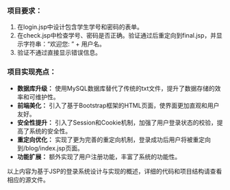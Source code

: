 <h3>项目要求：</h3>
                <ol>
                    <li>在login.jsp中设计包含学生学号和密码的表单。</li>
                    <li>在check.jsp中检查学号、密码是否正确。验证通过后重定向到final.jsp，并显示字符串：“欢迎您: ” + 用户名。</li>
                    <li>验证不通过直接显示错误信息。</li>
                </ol>

<h3>项目实现亮点：</h3>
            <ul>
                <li><strong>数据库升级：</strong> 使用MySQL数据库替代了传统的txt文件，提升了数据存储的效率和可维护性。</li>
                <li><strong>前端美化：</strong> 引入了基于Bootstrap框架的HTML页面，使界面更加直观和用户友好。</li>
                <li><strong>安全性提升：</strong> 引入了Session和Cookie机制，加强了用户登录状态的校验，提高了系统的安全性。</li>
                <li><strong>重定向优化：</strong> 实现了更为完善的重定向机制，登录成功后用户将被重定向到/blog/index.jsp页面。</li>
                <li><strong>功能扩展：</strong> 额外实现了用户注册功能，丰富了系统的功能性。</li>
            </ul>
<p>以上内容为基于JSP的登录系统设计与实现的概述，详细的代码和项目结构请查看相应的源文件。</p>
